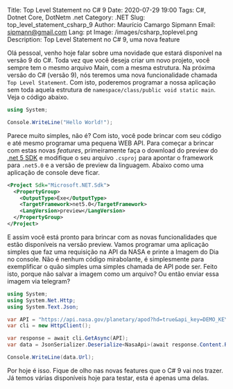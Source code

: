 Title: Top Level Statement no C# 9
Date: 2020-07-29 19:00
Tags: C#, Dotnet Core, DotNetm .net
Category: .NET
Slug: top_level_statement_csharp_9
Author: Maurício Camargo Sipmann
Email: sipmann@gmail.com
Lang: pt
Image: /images/csharp_toplevel.png
Description: Top Level Statement no C# 9, uma nova feature

Olá pessoal, venho hoje falar sobre uma novidade que estará disponível na versão 9 do C#. Toda vez que você deseja criar um novo projeto, você sempre tem o mesmo arquivo Main, com a mesma estrutura. Na próxima versão do C# (versão 9), nós teremos uma nova funcionalidade chamada `Top Level Statement`. Com isto, poderemos programar a nossa aplicação sem toda aquela estrutura de `namespace/class/public void static main`. Veja o código abaixo.


```c#
using System;

Console.WriteLine("Hello World!");
```

Parece muito simples, não é? Com isto, você pode brincar com seu código e até mesmo programar uma pequena WEB API. Para começar a brincar com estas novas *features*, primeiramente faça o download do preview do [.net 5 SDK](https://dotnet.microsoft.com/download/dotnet/5.0) e modifique o seu arquivo `.csproj` para apontar o framework para `.net5.0` e a versão de preview da linguagem. Abaixo como uma aplicação de console deve ficar.

```xml
<Project Sdk="Microsoft.NET.Sdk">
  <PropertyGroup>
    <OutputType>Exe</OutputType>
    <TargetFramework>net5.0</TargetFramework>
    <LangVersion>preview</LangVersion>
  </PropertyGroup>
</Project>
```

E assim você está pronto para brincar com as novas funcionalidades que estão disponíveis na versão preview. Vamos programar uma aplicação simples que faz uma requisição na API da NASA e printe a Imagem do Dia no console. Não é nenhum código mirabolante, é simplesmente para exemplificar o quão simples uma simples chamada de API pode ser. Feito isto, porque não salvar a imagem como um arquivo? Ou então enviar essa imagem via telegram?

```c#
using System;
using System.Net.Http;
using System.Text.Json;

var API = "https://api.nasa.gov/planetary/apod?hd=true&api_key=DEMO_KEY";
var cli = new HttpClient();

var response = await cli.GetAsync(API);
var data = JsonSerializer.Deserialize<NasaApi>(await response.Content.ReadAsStringAsync());

Console.WriteLine(data.Url);
```

Por hoje é isso. Fique de olho nas novas features que o C# 9 vai nos trazer. Já temos várias disponíveis hoje para testar, esta é apenas uma delas.